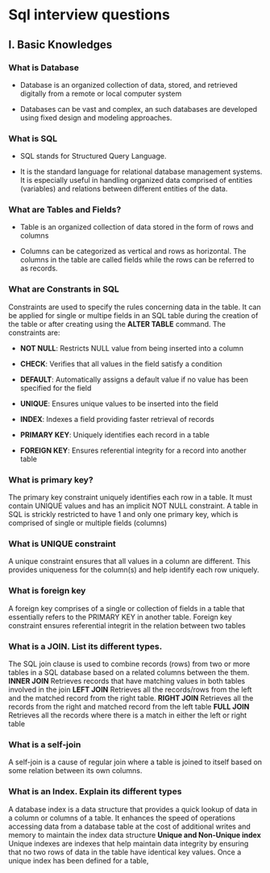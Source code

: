 # Sql interview questions

## I. Basic Knowledges

### What is Database

- Database is an organized collection of data, stored, and retrieved digitally from a remote or local computer system

- Databases can be vast and complex, an such databases are developed using fixed design and modeling approaches.

### What is SQL

- SQL stands for Structured Query Language.
  
- It is the standard language for relational database management systems. It is especially useful in handling organized data comprised of entities (variables) and relations between different entities of the data.

### What are Tables and Fields?

- Table is an organized collection of data stored in the form of rows and columns

- Columns can be categorized as vertical and rows as horizontal. The columns in the table are called fields while the rows can be referred to as records.

### What are Constrants in SQL

Constraints are used to specify the rules concerning data in the table. It can be applied for single or multipe fields in an SQL table during the creation of the table or after creating using the **ALTER TABLE** command. The constraints are:

- **NOT NULL**: Restricts NULL value from being inserted into a column
  
- **CHECK**: Verifies that all values in the field satisfy a condition

- **DEFAULT**: Automatically assigns a default value if no value has been specified for the field

- **UNIQUE**: Ensures unique values to be inserted into the field

- **INDEX**: Indexes a field providing faster retrieval of records

- **PRIMARY KEY**: Uniquely identifies each record in a table

- **FOREIGN KEY**: Ensures referential integrity for a record into another table

### What is primary key?

The primary key constraint uniquely identifies each row in a table. It must contain UNIQUE values and has an implicit NOT NULL constraint.
A table in SQL is strickly restricted to have 1 and only one primary key, which is comprised of single or multiple fields (columns)

### What is UNIQUE constraint

A unique constraint ensures that all values in a column are different.
This provides uniqueness for the column(s) and help identify each row uniquely.

### What is foreign key

A foreign key comprises of a single or collection of fields in a table that essentially refers to the PRIMARY KEY in another table.
Foreign key constraint ensures referential integrit in the relation between two tables

### What is a JOIN. List its different types.

The SQL join clause is used to combine records (rows) from two or more tables in a SQL database based on a related columns between the them.
**INNER JOIN** Retrieves records that have matching values in both tables involved in the join
**LEFT JOIN** Retrieves all the records/rows from the left and the matched record from the right table.
**RIGHT JOIN** Retrieves all the records from the right and matched record from the left table
**FULL JOIN** Retrieves all the records where there is a match in either the left or right table

### What is a self-join

A self-join is a cause of regular join where a table is joined to itself based on some relation between its own columns.

### What is an Index. Explain its different types

A database index is a data structure that provides a quick lookup of data in a column or columns of a table. It enhances the speed of operations accessing data from a database table at the cost of additional writes and memory to maintain the index data structure
**Unique and Non-Unique index**
Unique indexes are indexes that help maintain data integrity by ensuring that no two rows of data in the table have identical key values. Once a unique index has been defined for a table,
